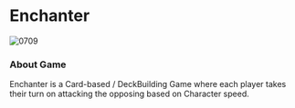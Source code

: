 <h1>Enchanter</h1>

![0709](https://github.com/Gramonesk/Enchanter/assets/154248035/41b20f66-24fe-476e-885b-ddab74e6b318)

<h3>About Game</h3>
Enchanter is a Card-based / DeckBuilding Game where each player takes their turn on attacking the opposing based on Character speed.

